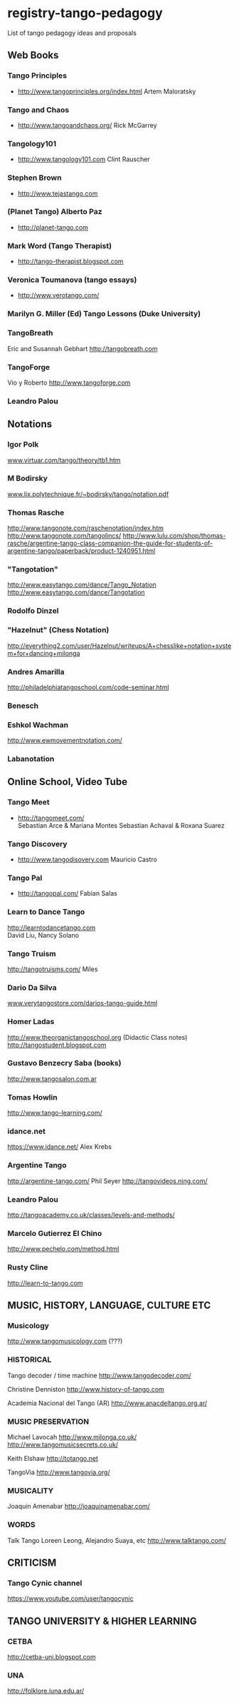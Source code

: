 # registry-tango-pedagogy
List of tango pedagogy ideas and proposals


## Web Books

### Tango Principles
- http://www.tangoprinciples.org/index.html  Artem Maloratsky

### Tango and Chaos
- http://www.tangoandchaos.org/  Rick McGarrey

### Tangology101
- http://www.tangology101.com Clint Rauscher

### Stephen Brown
- http://www.tejastango.com

### (Planet Tango) Alberto Paz
- http://planet-tango.com

### Mark Word (Tango Therapist)
- http://tango-therapist.blogspot.com

### Veronica Toumanova (tango essays)
- http://www.verotango.com/

### Marilyn G. Miller (Ed) Tango Lessons (Duke University)

### TangoBreath 
Eric and Susannah Gebhart
http://tangobreath.com

### TangoForge
Vio y Roberto
http://www.tangoforge.com

### Leandro Palou


## Notations

### Igor Polk
www.virtuar.com/tango/theory/tb1.htm

### M Bodirsky
www.lix.polytechnique.fr/~bodirsky/tango/notation.pdf

### Thomas Rasche
http://www.tangonote.com/raschenotation/index.htm
http://www.tangonote.com/tangolincs/
http://www.lulu.com/shop/thomas-rasche/argentine-tango-class-companion-the-guide-for-students-of-argentine-tango/paperback/product-1240951.html


### "Tangotation"
http://www.easytango.com/dance/Tango_Notation
http://www.easytango.com/dance/Tangotation

### Rodolfo Dinzel


### "Hazelnut" (Chess Notation)
http://everything2.com/user/Hazelnut/writeups/A+chesslike+notation+system+for+dancing+milonga



### Andres Amarilla 
http://philadelphiatangoschool.com/code-seminar.html

### Benesch
### Eshkol Wachman
http://www.ewmovementnotation.com/
### Labanotation



## Online School, Video Tube

### Tango Meet
- http://tangomeet.com/  
Sebastian Arce & Mariana Montes
Sebastian Achaval & Roxana Suarez



### Tango Discovery
- http://www.tangodisovery.com
Mauricio Castro

### Tango Pal
- http://tangopal.com/
Fabian Salas

### Learn to Dance Tango
http://learntodancetango.com  
David Liu, Nancy Solano

### Tango Truism
http://tangotruisms.com/
Miles

### Dario Da Silva
www.verytangostore.com/darios-tango-guide.html

### Homer Ladas 
http://www.theorganictangoschool.org
(Didactic Class notes)
http://tangostudent.blogspot.com

### Gustavo Benzecry Saba (books)
http://www.tangosalon.com.ar


### Tomas Howlin
http://www.tango-learning.com/



### idance.net
https://www.idance.net/
Alex Krebs


### Argentine Tango 
http://argentine-tango.com/
Phil Seyer
http://tangovideos.ning.com/

### Leandro Palou
http://tangoacademy.co.uk/classes/levels-and-methods/

### Marcelo Gutierrez El Chino
http://www.pechelo.com/method.html

### Rusty Cline
http://learn-to-tango.com

### 


## MUSIC, HISTORY, LANGUAGE, CULTURE ETC

### Musicology
http://www.tangomusicology.com
(???)

### HISTORICAL
Tango decoder / time machine
http://www.tangodecoder.com/

Christine Denniston
http://www.history-of-tango.com

Academia Nacional del Tango (AR)
http://www.anacdeltango.org.ar/


### MUSIC PRESERVATION
Michael Lavocah
http://www.milonga.co.uk/
http://www.tangomusicsecrets.co.uk/

Keith Elshaw
http://totango.net

TangoVia
http://www.tangovia.org/

### MUSICALITY
Joaquin Amenabar
http://joaquinamenabar.com/

### WORDS
Talk Tango
Loreen Leong, Alejandro Suaya, etc 
http://www.talktango.com/


## CRITICISM

### Tango Cynic channel
https://www.youtube.com/user/tangocynic





## TANGO UNIVERSITY & HIGHER LEARNING

### CETBA
http://cetba-uni.blogspot.com


### UNA
http://folklore.iuna.edu.ar/


### 
